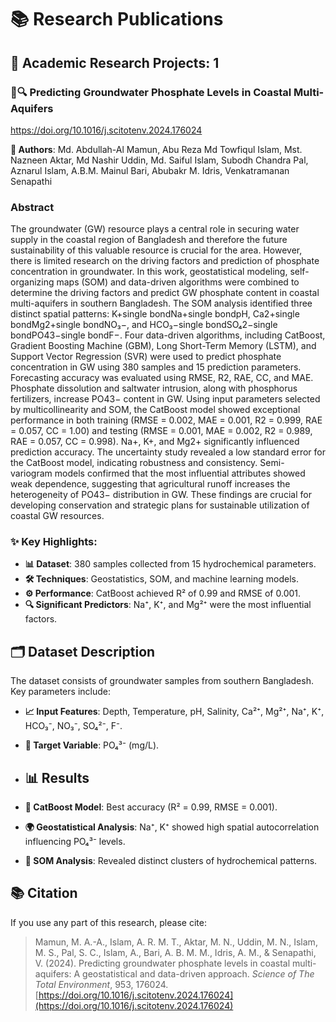 # 📚 Research Publications

## 📑 Academic Research Projects: 1

### 🌊🔍 Predicting Groundwater Phosphate Levels in Coastal Multi-Aquifers
https://doi.org/10.1016/j.scitotenv.2024.176024

**👥 Authors**: Md. Abdullah-Al Mamun, Abu Reza Md Towfiqul Islam, Mst. Nazneen Aktar, Md Nashir Uddin, Md. Saiful Islam, Subodh Chandra Pal, Aznarul Islam, A.B.M. Mainul Bari, Abubakr M. Idris, Venkatramanan Senapathi

### Abstract
The groundwater (GW) resource plays a central role in securing water supply in the coastal region of Bangladesh and therefore the future sustainability of this valuable resource is crucial for the area. However, there is limited research on the driving factors and prediction of phosphate concentration in groundwater. In this work, geostatistical modeling, self-organizing maps (SOM) and data-driven algorithms were combined to determine the driving factors and predict GW phosphate content in coastal multi-aquifers in southern Bangladesh. The SOM analysis identified three distinct spatial patterns: K+single bondNa+single bondpH, Ca2+single bondMg2+single bondNO₃−, and HCO₃−single bondSO₄2−single bondPO43−single bondF−. Four data-driven algorithms, including CatBoost, Gradient Boosting Machine (GBM), Long Short-Term Memory (LSTM), and Support Vector Regression (SVR) were used to predict phosphate concentration in GW using 380 samples and 15 prediction parameters. Forecasting accuracy was evaluated using RMSE, R2, RAE, CC, and MAE. Phosphate dissolution and saltwater intrusion, along with phosphorus fertilizers, increase PO43− content in GW. Using input parameters selected by multicollinearity and SOM, the CatBoost model showed exceptional performance in both training (RMSE = 0.002, MAE = 0.001, R2 = 0.999, RAE = 0.057, CC = 1.00) and testing (RMSE = 0.001, MAE = 0.002, R2 = 0.989, RAE = 0.057, CC = 0.998). Na+, K+, and Mg2+ significantly influenced prediction accuracy. The uncertainty study revealed a low standard error for the CatBoost model, indicating robustness and consistency. Semi-variogram models confirmed that the most influential attributes showed weak dependence, suggesting that agricultural runoff increases the heterogeneity of PO43− distribution in GW. These findings are crucial for developing conservation and strategic plans for sustainable utilization of coastal GW resources.

### ✨ Key Highlights:
- **📊 Dataset**: 380 samples collected from 15 hydrochemical parameters.
- **🛠️ Techniques**: Geostatistics, SOM, and machine learning models.
- **⚙️ Performance**: CatBoost achieved R² of 0.99 and RMSE of 0.001.
- **🔍 Significant Predictors**: Na⁺, K⁺, and Mg²⁺ were the most influential factors.

## 🗂️ Dataset Description
The dataset consists of groundwater samples from southern Bangladesh. Key parameters include:
- **📈 Input Features**: Depth, Temperature, pH, Salinity, Ca²⁺, Mg²⁺, Na⁺, K⁺, HCO₃⁻, NO₃⁻, SO₄²⁻, F⁻.
- **🎯 Target Variable**: PO₄³⁻ (mg/L).

- ## 📊 Results
- **🚀 CatBoost Model**: Best accuracy (R² = 0.99, RMSE = 0.001).
- **🌍 Geostatistical Analysis**: Na⁺, K⁺ showed high spatial autocorrelation influencing PO₄³⁻ levels.
- **🧩 SOM Analysis**: Revealed distinct clusters of hydrochemical patterns.


## 📚 Citation  
If you use any part of this research, please cite:

> Mamun, M. A.-A., Islam, A. R. M. T., Aktar, M. N., Uddin, M. N., Islam, M. S., Pal, S. C., Islam, A., Bari, A. B. M. M., Idris, A. M., & Senapathi, V. (2024). Predicting groundwater phosphate levels in coastal multi-aquifers: A geostatistical and data-driven approach. *Science of The Total Environment*, 953, 176024. [https://doi.org/10.1016/j.scitotenv.2024.176024](https://doi.org/10.1016/j.scitotenv.2024.176024)








